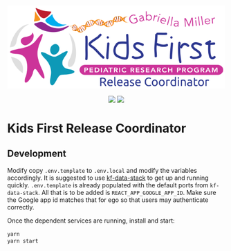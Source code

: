 <p align="center">
  <img src="public/kf_releasecoordinator.png" alt="Release Coordinator">
</p>
<p align="center">
  <a herf="https://github.com/kids-first/kf-ui-release-coordinator/blob/master/LICENSE"><img src="https://img.shields.io/github/license/kids-first/kf-ui-release-coordinator.svg?style=for-the-badge"></a>
  <a href="https://circleci.com/gh/kids-first/kf-ui-release-coordinator"><img src="https://img.shields.io/circleci/project/github/kids-first/kf-ui-release-coordinator/master.svg?style=for-the-badge"></a>
</p>

Kids First Release Coordinator
==============================

## Development

Modify copy `.env.template` to `.env.local` and modify the variables
accordingly. It is suggested to use [kf-data-stack](https://github.com/kids-first/kf-data-stack)
to get up and running quickly. `.env.template` is already populated with
the default ports from `kf-data-stack`. All that is to be added is 
`REACT_APP_GOOGLE_APP_ID`. Make sure the Google app id matches that for ego
so that users may authenticate correctly.

Once the dependent services are running, install and start:
```
yarn
yarn start
```
